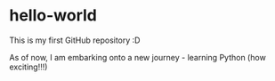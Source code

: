 # hello-world
This is my first GitHub repository :D

As of now, I am embarking onto a new journey - learning Python (how exciting!!!)
